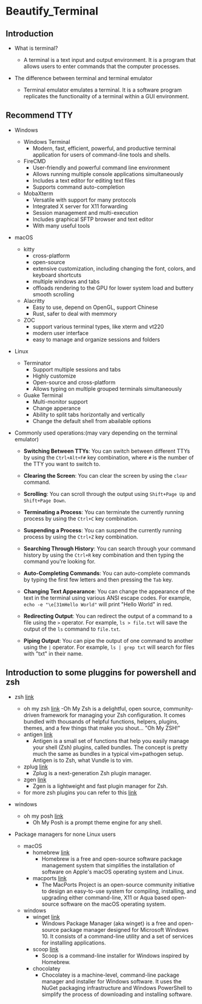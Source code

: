 # Beautify_Terminal

## Introduction

- What is terminal?
  - A terminal is a text input and output environment. It is a program that allows users to enter commands that the computer processes.

- The difference between terminal and terminal emulator
  - Terminal emulator emulates a terminal. It is a software program replicates the functionality of a terminal within a GUI environment.

## Recommend TTY

- Windows
  - Windows Terminal
    - Modern, fast, efficient, powerful, and productive terminal application for users of command-line tools and shells.
  - FireCMD
    - User-friendly and powerful command line environment
    - Allows running multiple console applications simultaneously
    - Includes a text editor for editing text files
    - Supports command auto-completion
  - MobaXterm
    - Versatile with support for many protocols
    - Integrated X server for X11 forwarding
    - Session management and multi-execution
    - Includes graphical SFTP browser and text editor
    - With many useful tools

- macOS
  - kitty
    - cross-platform
    - open-source
    - extensive customization, including changing the font, colors, and keyboard shortcuts
    - multiple windows and tabs
    - offloads rendering to the GPU for lower system load and buttery smooth scrolling
  - Alacritty
    - Easy to use, depend on OpenGL, support Chinese
    - Rust, safer to deal with memmory
  - ZOC
    - support various terminal types, like xterm and vt220
    - modern user interface
    - easy to manage and organize sessions and folders

- Linux
  - Terminator
    - Support multiple sessions and tabs
    - Highly customize
    - Open-source and cross-platform
    - Allows typing on multiple grouped terminals simultaneously
  - Guake Terminal
    - Multi-monitor support
    - Change apperance
    - Ability to split tabs horizontally and vertically
    - Change the default shell from abailable options

- Commonly used operations:(may vary depending on the terminal emulator)

  - **Switching Between TTYs**: You can switch between different TTYs by using the `Ctrl+Alt+F#` key combination, where `#` is the number of the TTY you want to switch to.

  - **Clearing the Screen**: You can clear the screen by using the `clear` command.

  - **Scrolling**: You can scroll through the output using `Shift+Page Up` and `Shift+Page Down`.

  - **Terminating a Process**: You can terminate the currently running process by using the `Ctrl+C` key combination.

  - **Suspending a Process**: You can suspend the currently running process by using the `Ctrl+Z` key combination.

  - **Searching Through History**: You can search through your command history by using the `Ctrl+R` key combination and then typing the command you're looking for.

  - **Auto-Completing Commands**: You can auto-complete commands by typing the first few letters and then pressing the `Tab` key.

  - **Changing Text Appearance**: You can change the appearance of the text in the terminal using various ANSI escape codes. For example, `echo -e "\e[31mHello World"` will print "Hello World" in red.

  - **Redirecting Output**: You can redirect the output of a command to a file using the `>` operator. For example, `ls > file.txt` will save the output of the `ls` command to `file.txt`.

  - **Piping Output**: You can pipe the output of one command to another using the `|` operator. For example, `ls | grep txt` will search for files with "txt" in their name.

## Introduction to some pluggins for powershell and zsh

- zsh [link](http://zsh.sourceforge.net)
  - oh my zsh [link](https://ohmyz.sh)
    -Oh My Zsh is a delightful, open source, community-driven framework for managing your Zsh configuration. It comes bundled with thousands of helpful functions, helpers, plugins, themes, and a few things that make you shout... "Oh My ZSH!"
  - antigen [link](https://github.com/zsh-users/antigen)
    - Antigen is a small set of functions that help you easily manage your shell (Zsh) plugins, called bundles. The concept is pretty much the same as bundles in a typical vim+pathogen setup. Antigen is to Zsh, what Vundle is to vim.
  - zplug [link](https://github.com/zplug/zplug)
    - Zplug is a next-generation Zsh plugin manager.
  - zgen [link](https://github.com/tarjoilija/zgen)
    - Zgen is a lightweight and fast plugin manager for Zsh.
  - for more zsh plugins you can refer to this [link](https://github.com/unixorn/awesome-zsh-plugins)

- windows
  - oh my posh [link](https://github.com/JanDeDobbeleer/oh-my-posh)
    - Oh My Posh is a prompt theme engine for any shell.

- Package managers for none Linux users
  - macOS
    - homebrew [link](https://mirrors.tuna.tsinghua.edu.cn)
      - Homebrew is a free and open-source software package management system that simplifies the installation of software on Apple's macOS operating system and Linux.
    - macports [link](https://www.macports.org)
      - The MacPorts Project is an open-source community initiative to design an easy-to-use system for compiling, installing, and upgrading either command-line, X11 or Aqua based open-source software on the macOS operating system.
  - windows
    - winget [link](https://github.com/microsoft/winget-cli)
      - Windows Package Manager (aka winget) is a free and open-source package manager designed for Microsoft Windows 10. It consists of a command-line utility and a set of services for installing applications.
    - scoop [link](https://scoop.sh)
      - Scoop is a command-line installer for Windows inspired by Homebrew.
    - chocolatey
      - Chocolatey is a machine-level, command-line package manager and installer for Windows software. It uses the NuGet packaging infrastructure and Windows PowerShell to simplify the process of downloading and installing software.